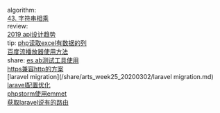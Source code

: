 

algorithm:   
[43. 字符串相乘](/algorithm/arts_week25_20200302/solution.php)    
review:   
[2019 api设计趋势](/review/arts_week25_20200302/readme.md)  
tip: 
[php读取excel有数据的列](/tip/arts_week25_20200302/php读取excel有数据的列.mdd)    
[百度流播放器使用方法](/tip/arts_week25_20200302/百度流播放器使用方法.md)  
share: 
[es ab测试工具使用](/share/arts_week25_20200302/ab测试工具使用.md)  
[https兼容http的方案](/share/arts_week25_20200302/https兼容http的方案.md)  
[laravel migration](/share/arts_week25_20200302/laravel migration.md)  
[laravel配置优化](/share/arts_week25_20200302/laravel配置优化.md)  
[phpstorm使用emmet](/share/arts_week25_20200302/phpstorm使用emmet.md)  
[获取laravel说有的路由](/share/arts_week25_20200302/获取laravel说有的路由.md)  

